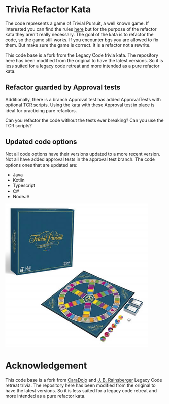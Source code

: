 Trivia Refactor Kata
========================

The code represents a game of Trivial Pursuit, a well known game. If interested you can find the rules [here](https://www.boardgameswizard.com/wp-content/uploads/2020/03/TrivialPursuit1980sedition.pdf) but for the purpose of the refactor kata they aren't really necessary. The goal of the kata is to refactor the code, so the game still works. If you encounter bgs you are allowed to fix them. But make sure the game is correct. It is a refactor not a rewrite.

This code base is a fork from the Legacy Code trivia kata. The repository here has been modified from the original to have the latest versions. So it is less suited for a legacy code retreat and more intended as a pure refactor kata. 


## Refactor guarded by Approval tests

Additionally, there is a branch Approval test has added ApprovalTests with optional [TCR scripts](https://medium.com/@kentbeck_7670/test-commit-revert-870bbd756864). Using the kata with these Approval test in place is ideal for practicing pure refactors. 

Can you refactor the code without the tests ever breaking? Can you use the TCR scripts?

## Updated code options

Not all code options have their versions updated to a more recent version. Not all have added approval tests in the approval test branch. The code options ones that are updated are:
+ Java
+ Kotlin
+ Typescript
+ C#
+ NodeJS

![Trivial pursuit](./pictures/trivial_pursuit_board_game.jpg)

# Acknowledgement 

This code base is a fork from [CaraDojo](https://github.com/caradojo/trivia) and [J. B. Rainsberger](https://github.com/jbrains/trivia) Legacy Code retreat trivia. The repository here has been modified from the original to have the latest versions. So it is less suited for a legacy code retreat and more intended as a pure refactor kata. 


